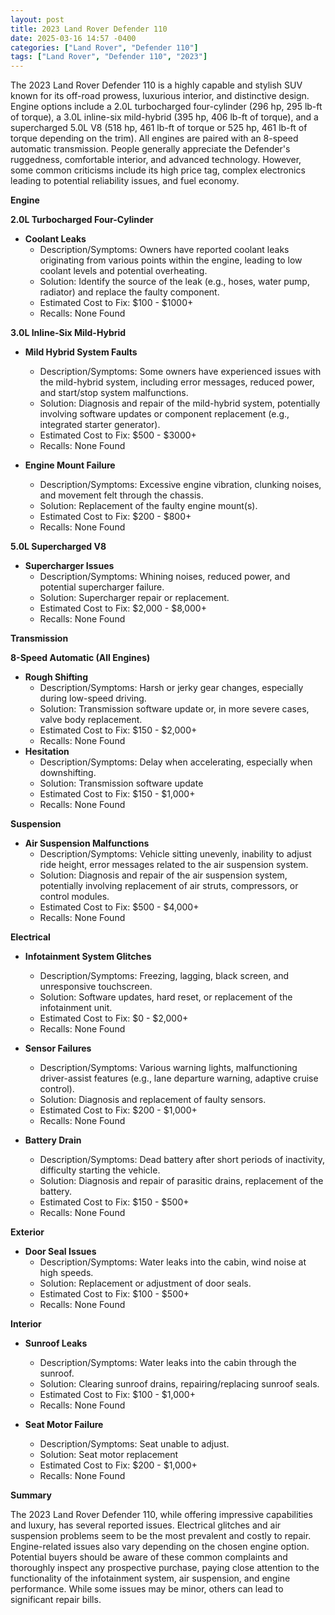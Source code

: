 ```yaml
---
layout: post
title: 2023 Land Rover Defender 110
date: 2025-03-16 14:57 -0400
categories: ["Land Rover", "Defender 110"]
tags: ["Land Rover", "Defender 110", "2023"]
---
```

The 2023 Land Rover Defender 110 is a highly capable and stylish SUV known for its off-road prowess, luxurious interior, and distinctive design. Engine options include a 2.0L turbocharged four-cylinder (296 hp, 295 lb-ft of torque), a 3.0L inline-six mild-hybrid (395 hp, 406 lb-ft of torque), and a supercharged 5.0L V8 (518 hp, 461 lb-ft of torque or 525 hp, 461 lb-ft of torque depending on the trim). All engines are paired with an 8-speed automatic transmission. People generally appreciate the Defender's ruggedness, comfortable interior, and advanced technology. However, some common criticisms include its high price tag, complex electronics leading to potential reliability issues, and fuel economy.

**Engine**

**2.0L Turbocharged Four-Cylinder**

*   **Coolant Leaks**
    *   Description/Symptoms: Owners have reported coolant leaks originating from various points within the engine, leading to low coolant levels and potential overheating.
    *   Solution: Identify the source of the leak (e.g., hoses, water pump, radiator) and replace the faulty component.
    *   Estimated Cost to Fix: $100 - $1000+
    *   Recalls: None Found

**3.0L Inline-Six Mild-Hybrid**

*   **Mild Hybrid System Faults**
    *   Description/Symptoms: Some owners have experienced issues with the mild-hybrid system, including error messages, reduced power, and start/stop system malfunctions.
    *   Solution: Diagnosis and repair of the mild-hybrid system, potentially involving software updates or component replacement (e.g., integrated starter generator).
    *   Estimated Cost to Fix: $500 - $3000+
    *   Recalls: None Found

*   **Engine Mount Failure**
    *   Description/Symptoms: Excessive engine vibration, clunking noises, and movement felt through the chassis.
    *   Solution: Replacement of the faulty engine mount(s).
    *   Estimated Cost to Fix: $200 - $800+
    *   Recalls: None Found

**5.0L Supercharged V8**

*   **Supercharger Issues**
    *   Description/Symptoms: Whining noises, reduced power, and potential supercharger failure.
    *   Solution: Supercharger repair or replacement.
    *   Estimated Cost to Fix: $2,000 - $8,000+
    *   Recalls: None Found

**Transmission**

**8-Speed Automatic (All Engines)**

*   **Rough Shifting**
    *   Description/Symptoms: Harsh or jerky gear changes, especially during low-speed driving.
    *   Solution: Transmission software update or, in more severe cases, valve body replacement.
    *   Estimated Cost to Fix: $150 - $2,000+
    *   Recalls: None Found
*   **Hesitation**
    *   Description/Symptoms: Delay when accelerating, especially when downshifting.
    *   Solution: Transmission software update
    *   Estimated Cost to Fix: $150 - $1,000+
    *   Recalls: None Found

**Suspension**

*   **Air Suspension Malfunctions**
    *   Description/Symptoms: Vehicle sitting unevenly, inability to adjust ride height, error messages related to the air suspension system.
    *   Solution: Diagnosis and repair of the air suspension system, potentially involving replacement of air struts, compressors, or control modules.
    *   Estimated Cost to Fix: $500 - $4,000+
    *   Recalls: None Found

**Electrical**

*   **Infotainment System Glitches**
    *   Description/Symptoms: Freezing, lagging, black screen, and unresponsive touchscreen.
    *   Solution: Software updates, hard reset, or replacement of the infotainment unit.
    *   Estimated Cost to Fix: $0 - $2,000+
    *   Recalls: None Found

*   **Sensor Failures**
    *   Description/Symptoms: Various warning lights, malfunctioning driver-assist features (e.g., lane departure warning, adaptive cruise control).
    *   Solution: Diagnosis and replacement of faulty sensors.
    *   Estimated Cost to Fix: $200 - $1,000+
    *   Recalls: None Found

*   **Battery Drain**
    *   Description/Symptoms: Dead battery after short periods of inactivity, difficulty starting the vehicle.
    *   Solution: Diagnosis and repair of parasitic drains, replacement of the battery.
    *   Estimated Cost to Fix: $150 - $500+
    *   Recalls: None Found

**Exterior**

*   **Door Seal Issues**
    *   Description/Symptoms: Water leaks into the cabin, wind noise at high speeds.
    *   Solution: Replacement or adjustment of door seals.
    *   Estimated Cost to Fix: $100 - $500+
    *   Recalls: None Found

**Interior**

*   **Sunroof Leaks**
    *   Description/Symptoms: Water leaks into the cabin through the sunroof.
    *   Solution: Clearing sunroof drains, repairing/replacing sunroof seals.
    *   Estimated Cost to Fix: $100 - $1,000+
    *   Recalls: None Found

*   **Seat Motor Failure**
    *   Description/Symptoms: Seat unable to adjust.
    *   Solution: Seat motor replacement
    *   Estimated Cost to Fix: $200 - $1,000+
    *   Recalls: None Found

**Summary**

The 2023 Land Rover Defender 110, while offering impressive capabilities and luxury, has several reported issues. Electrical glitches and air suspension problems seem to be the most prevalent and costly to repair. Engine-related issues also vary depending on the chosen engine option. Potential buyers should be aware of these common complaints and thoroughly inspect any prospective purchase, paying close attention to the functionality of the infotainment system, air suspension, and engine performance. While some issues may be minor, others can lead to significant repair bills.


